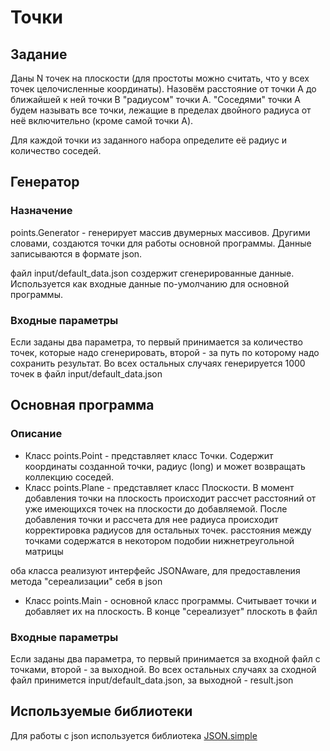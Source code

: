 # Точки
## Задание
Даны N точек на плоскости (для простоты можно считать, что у всех точек целочисленные координаты).
Назовём расстояние от точки A до ближайшей к ней точки B "радиусом" точки A.
"Соседями" точки A будем называть все точки, лежащие в пределах двойного радиуса от неё включительно (кроме самой точки A).

Для каждой точки из заданного набора определите её радиус и количество соседей.

## Генератор
### Назначение
points.Generator - генерирует массив двумерных массивов. Другими словами, создаются точки для работы основной программы.
Данные записываются в формате json.

файл input/default_data.json создержит сгенерированные данные. Используется как входные данные по-умолчанию для основной программы.

### Входные параметры
Если заданы два параметра, то первый принимается за количество точек, которые надо сгенерировать, второй - за путь по которому надо сохранить результат.
Во всех остальных случаях генерируется 1000 точек в файл input/default_data.json

## Основная программа
### Описание
- Класс points.Point - представляет класс Точки. Содержит координаты созданной точки, радиус (long) и может возвращать коллекцию соседей.
- Класс points.Plane - представляет класс Плоскости. В момент добавления точки на плоскость происходит рассчет расстояний от уже имеющихся точек на плоскости до добавляемой. После добавления точки и рассчета для нее радиуса происходит корректировка радиусов для остальных точек.
расстояния между точками содержатся в некотором подобии нижнетреугольной матрицы

оба класса реализуют интерфейс JSONAware, для предоставления метода "сереализации" себя в json

- Класс points.Main - основной класс программы. Считывает точки и добавляет их на плоскость. В конце "сереализует" плоскоть в файл

### Входные параметры
Если заданы два параметра, то первый принимается за входной файл с точками, второй - за выходной.
Во всех остальных случаях за сходной файл принимется input/default_data.json, за выходной - result.json

## Используемые библиотеки
Для работы с json используется библиотека [JSON.simple](https://code.google.com/p/json-simple/)
